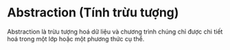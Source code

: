 # Abstraction (Tính trừu tượng)
Abstraction là trừu tượng hoá dữ liệu và chương trình chúng chỉ được chi tiết hoá trong một lớp hoặc một phương thức cụ thể.
